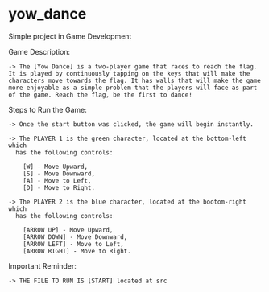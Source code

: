 # yow_dance
Simple project in Game Development 

Game Description:

    -> The [Yow Dance] is a two-player game that races to reach the flag.
    It is played by continuously tapping on the keys that will make the 
    characters move towards the flag. It has walls that will make the game 
    more enjoyable as a simple problem that the players will face as part 
    of the game. Reach the flag, be the first to dance!

Steps to Run the Game:

    -> Once the start button was clicked, the game will begin instantly.
    
    -> The PLAYER 1 is the green character, located at the bottom-left which
      has the following controls: 
      
        [W] - Move Upward, 
        [S] - Move Downward,
        [A] - Move to Left, 
        [D] - Move to Right.
      
    -> The PLAYER 2 is the blue character, located at the bootom-right which
      has the following controls: 
      
        [ARROW UP] - Move Upward,
        [ARROW DOWN] - Move Downward, 
        [ARROW LEFT] - Move to Left, 
        [ARROW RIGHT] - Move to Right.

Important Reminder:

    -> THE FILE TO RUN IS [START] located at src
